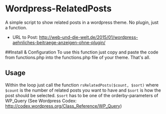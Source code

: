 Wordpress-RelatedPosts
======================

A simple script to show related posts in a wordpress theme. No plugin, just a function.

- URL to Post: http://web-und-die-welt.de/2015/01/wordpress-aehnliches-beitraege-anzeigen-ohne-plugin/

##Install & Configuration
To use this function just copy and paste the code from functions.php into the functions.php file of your theme. That's all.
## Usage
Within the loop just call the function `rsRelatedPosts($count, $sort)` where `$count` is the number of related posts you want to have and `$sort` is how the post should be selected. `$sort` has to be one of the orderby-parameters of WP_Query (See Wordpress Codex: http://codex.wordpress.org/Class_Reference/WP_Query)
